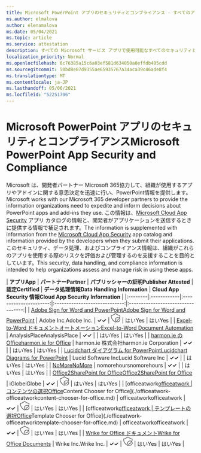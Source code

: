 ```yaml
---
title: Microsoft PowerPoint アプリのセキュリティとコンプライアンス - すべてのアプリ
ms.author: elmalova
author: elenamalova
ms.date: 05/04/2021
ms.topic: article
ms.service: attestation
description: すべての Microsoft サービス アプリで使用可能なすべてのセキュリティとコンプライアンスPowerPoint情報。
localization_priority: Normal
ms.openlocfilehash: 6c76385a15c6a03ef581d634050a0effdb405cdd
ms.sourcegitcommit: 50bd8e07d9355ae65935767a34aca39c46ade8f4
ms.translationtype: MT
ms.contentlocale: ja-JP
ms.lasthandoff: 05/06/2021
ms.locfileid: "52251706"
---
```

# <a name="microsoft-powerpoint-app-security-and-compliance"></a><span data-ttu-id="64812-103">Microsoft PowerPoint アプリのセキュリティとコンプライアンス</span><span class="sxs-lookup"><span data-stu-id="64812-103">Microsoft PowerPoint App Security and Compliance</span></span>

<span data-ttu-id="64812-104">Microsoft は、開発者パートナー Microsoft 365協力して、組織が使用するアプリやアドインに関する意思決定を迅速に行い、PowerPoint情報を提供します。</span><span class="sxs-lookup"><span data-stu-id="64812-104">Microsoft works with our Microsoft 365 developer partners to provide the information organizations need to expedite and inform decisions about PowerPoint apps and add-ins they use.</span></span> <span data-ttu-id="64812-105">この情報は、[Microsoft Cloud App Security](https://www.microsoft.com/en-us/enterprise-mobility-security/cloud-app-security) アプリ カタログの情報と、開発者がアプリケーションを送信するときに提供する情報で補足されます。</span><span class="sxs-lookup"><span data-stu-id="64812-105">The information is supplemented with information from the [Microsoft Cloud App Security](https://www.microsoft.com/en-us/enterprise-mobility-security/cloud-app-security) app catalog and information provided by the developers when they submit their applications.</span></span> <span data-ttu-id="64812-106">このセキュリティ、データ処理、およびコンプライアンス情報は、組織がこれらのアプリを使用する際のリスクを評価および管理するのを支援することを目的としています。</span><span class="sxs-lookup"><span data-stu-id="64812-106">This security, data handling, and compliance information is intended to help organizations assess and manage risk in using these apps.</span></span>

| <span data-ttu-id="64812-107">**アプリ**</span><span class="sxs-lookup"><span data-stu-id="64812-107">**App**</span></span> | <span data-ttu-id="64812-108">**パートナー**</span><span class="sxs-lookup"><span data-stu-id="64812-108">**Partner**</span></span> | <span data-ttu-id="64812-109">**パブリッシャーの証明**</span><span class="sxs-lookup"><span data-stu-id="64812-109">**Publisher Attested**</span></span> | <span data-ttu-id="64812-110">**認定**</span><span class="sxs-lookup"><span data-stu-id="64812-110">**Certified**</span></span> | <span data-ttu-id="64812-111">**データ処理情報**</span><span class="sxs-lookup"><span data-stu-id="64812-111">**Data Handling Information**</span></span> | <span data-ttu-id="64812-112">**Cloud App Security 情報**</span><span class="sxs-lookup"><span data-stu-id="64812-112">**Cloud App Security Information**</span></span> |
|:--------|:------------|:----------------------:|:-----------------------------:|:----------------------------------:|
| [<span data-ttu-id="64812-113">Adobe Sign for Word and PowerPoint</span><span class="sxs-lookup"><span data-stu-id="64812-113">Adobe Sign for Word and PowerPoint</span></span>](./adobe-inc-sign-for-word-and-powerpoint.md) | <span data-ttu-id="64812-114">Adobe Inc.</span><span class="sxs-lookup"><span data-stu-id="64812-114">Adobe Inc.</span></span> | <span data-ttu-id="64812-115">**✓**</span><span class="sxs-lookup"><span data-stu-id="64812-115">**✓**</span></span> | <img alt="Certified application badge" src="../media/certified-badge.png" height="25" width="25" /> | <span data-ttu-id="64812-116">はい</span><span class="sxs-lookup"><span data-stu-id="64812-116">Yes</span></span> | <span data-ttu-id="64812-117">はい</span><span class="sxs-lookup"><span data-stu-id="64812-117">Yes</span></span> |
| [<span data-ttu-id="64812-118">Excel-to-Word ドキュメントオートメーション</span><span class="sxs-lookup"><span data-stu-id="64812-118">Excel-to-Word Document Automation</span></span>](./analysisplace-excel-to-word-document-automation.md) | <span data-ttu-id="64812-119">AnalysisPlace</span><span class="sxs-lookup"><span data-stu-id="64812-119">AnalysisPlace</span></span> | <span data-ttu-id="64812-120">**✓**</span><span class="sxs-lookup"><span data-stu-id="64812-120">**✓**</span></span> |  | <span data-ttu-id="64812-121">はい</span><span class="sxs-lookup"><span data-stu-id="64812-121">Yes</span></span> | <span data-ttu-id="64812-122">はい</span><span class="sxs-lookup"><span data-stu-id="64812-122">Yes</span></span> |
| [<span data-ttu-id="64812-123">harmon.ie のOffice</span><span class="sxs-lookup"><span data-stu-id="64812-123">harmon.ie for Office</span></span>](./harmonie-corporation-for-office.md) | <span data-ttu-id="64812-124">harmon.ie 株式会社</span><span class="sxs-lookup"><span data-stu-id="64812-124">harmon.ie Corporation</span></span> | <span data-ttu-id="64812-125">**✓**</span><span class="sxs-lookup"><span data-stu-id="64812-125">**✓**</span></span> |  | <span data-ttu-id="64812-126">はい</span><span class="sxs-lookup"><span data-stu-id="64812-126">Yes</span></span> | <span data-ttu-id="64812-127">はい</span><span class="sxs-lookup"><span data-stu-id="64812-127">Yes</span></span> |
| [<span data-ttu-id="64812-128">Lucidchart ダイアグラム for PowerPoint</span><span class="sxs-lookup"><span data-stu-id="64812-128">Lucidchart Diagrams for PowerPoint</span></span>](./lucid-software-inc-lucidchart-diagrams-for-powerpoint.md) | <span data-ttu-id="64812-129">Lucid Software Inc</span><span class="sxs-lookup"><span data-stu-id="64812-129">Lucid Software Inc</span></span> | <span data-ttu-id="64812-130">**✓**</span><span class="sxs-lookup"><span data-stu-id="64812-130">**✓**</span></span> |  | <span data-ttu-id="64812-131">はい</span><span class="sxs-lookup"><span data-stu-id="64812-131">Yes</span></span> | <span data-ttu-id="64812-132">はい</span><span class="sxs-lookup"><span data-stu-id="64812-132">Yes</span></span> |
| [<span data-ttu-id="64812-133">NoMore</span><span class="sxs-lookup"><span data-stu-id="64812-133">NoMore</span></span>](./nomorehours-nomore.md) | <span data-ttu-id="64812-134">nomorehours</span><span class="sxs-lookup"><span data-stu-id="64812-134">nomorehours</span></span> | <span data-ttu-id="64812-135">**✓**</span><span class="sxs-lookup"><span data-stu-id="64812-135">**✓**</span></span> |  | <span data-ttu-id="64812-136">はい</span><span class="sxs-lookup"><span data-stu-id="64812-136">Yes</span></span> | <span data-ttu-id="64812-137">はい</span><span class="sxs-lookup"><span data-stu-id="64812-137">Yes</span></span> |
| [<span data-ttu-id="64812-138">Office2SharePoint for Office</span><span class="sxs-lookup"><span data-stu-id="64812-138">Office2SharePoint for Office</span></span>](./iglobe-office2sharepoint-for-office.md) | <span data-ttu-id="64812-139">iGlobe</span><span class="sxs-lookup"><span data-stu-id="64812-139">iGlobe</span></span> | <span data-ttu-id="64812-140">**✓**</span><span class="sxs-lookup"><span data-stu-id="64812-140">**✓**</span></span> | <img alt="Certified application badge" src="../media/certified-badge.png" height="25" width="25" /> | <span data-ttu-id="64812-141">はい</span><span class="sxs-lookup"><span data-stu-id="64812-141">Yes</span></span> | <span data-ttu-id="64812-142">はい</span><span class="sxs-lookup"><span data-stu-id="64812-142">Yes</span></span> |
| <span data-ttu-id="64812-143">[officeatwork</span><span class="sxs-lookup"><span data-stu-id="64812-143">[officeatwork</span></span> | <span data-ttu-id="64812-144">コンテンツの選択Office](./officeatwork-officeatworkcontent-chooser-for-office.md)</span><span class="sxs-lookup"><span data-stu-id="64812-144">Content Chooser for Office](./officeatwork-officeatworkcontent-chooser-for-office.md)</span></span> | <span data-ttu-id="64812-145">officeatwork</span><span class="sxs-lookup"><span data-stu-id="64812-145">officeatwork</span></span> | <span data-ttu-id="64812-146">**✓**</span><span class="sxs-lookup"><span data-stu-id="64812-146">**✓**</span></span> | <img alt="Certified application badge" src="../media/certified-badge.png" height="25" width="25" /> | <span data-ttu-id="64812-147">はい</span><span class="sxs-lookup"><span data-stu-id="64812-147">Yes</span></span> | <span data-ttu-id="64812-148">はい</span><span class="sxs-lookup"><span data-stu-id="64812-148">Yes</span></span> |
| <span data-ttu-id="64812-149">[officeatwork</span><span class="sxs-lookup"><span data-stu-id="64812-149">[officeatwork</span></span> | <span data-ttu-id="64812-150">テンプレートの選択Office](./officeatwork-officeatworktemplate-chooser-for-office.md)</span><span class="sxs-lookup"><span data-stu-id="64812-150">Template Chooser for Office](./officeatwork-officeatworktemplate-chooser-for-office.md)</span></span> | <span data-ttu-id="64812-151">officeatwork</span><span class="sxs-lookup"><span data-stu-id="64812-151">officeatwork</span></span> | <span data-ttu-id="64812-152">**✓**</span><span class="sxs-lookup"><span data-stu-id="64812-152">**✓**</span></span> | <img alt="Certified application badge" src="../media/certified-badge.png" height="25" width="25" /> | <span data-ttu-id="64812-153">はい</span><span class="sxs-lookup"><span data-stu-id="64812-153">Yes</span></span> | <span data-ttu-id="64812-154">はい</span><span class="sxs-lookup"><span data-stu-id="64812-154">Yes</span></span> |
| [<span data-ttu-id="64812-155">Wrike for Office ドキュメント</span><span class="sxs-lookup"><span data-stu-id="64812-155">Wrike for Office Documents</span></span>](./wrike-inc-for-office-documents.md) | <span data-ttu-id="64812-156">Wrike Inc.</span><span class="sxs-lookup"><span data-stu-id="64812-156">Wrike Inc.</span></span> | <span data-ttu-id="64812-157">**✓**</span><span class="sxs-lookup"><span data-stu-id="64812-157">**✓**</span></span> | <img alt="Certified application badge" src="../media/certified-badge.png" height="25" width="25" /> | <span data-ttu-id="64812-158">はい</span><span class="sxs-lookup"><span data-stu-id="64812-158">Yes</span></span> | <span data-ttu-id="64812-159">はい</span><span class="sxs-lookup"><span data-stu-id="64812-159">Yes</span></span> |
